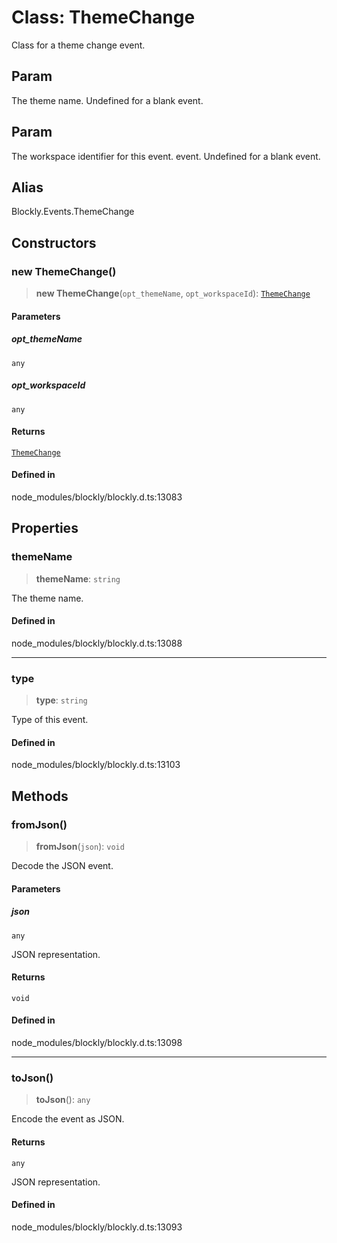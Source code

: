# Class: ThemeChange

Class for a theme change event.

## Param

The theme name. Undefined for a blank event.

## Param

The workspace identifier for this event.
event. Undefined for a blank event.

## Alias

Blockly.Events.ThemeChange

## Constructors

### new ThemeChange()

> **new ThemeChange**(`opt_themeName`, `opt_workspaceId`): [`ThemeChange`](ThemeChange.md)

#### Parameters

##### opt_themeName

`any`

##### opt_workspaceId

`any`

#### Returns

[`ThemeChange`](ThemeChange.md)

#### Defined in

node_modules/blockly/blockly.d.ts:13083

## Properties

### themeName

> **themeName**: `string`

The theme name.

#### Defined in

node_modules/blockly/blockly.d.ts:13088

---

### type

> **type**: `string`

Type of this event.

#### Defined in

node_modules/blockly/blockly.d.ts:13103

## Methods

### fromJson()

> **fromJson**(`json`): `void`

Decode the JSON event.

#### Parameters

##### json

`any`

JSON representation.

#### Returns

`void`

#### Defined in

node_modules/blockly/blockly.d.ts:13098

---

### toJson()

> **toJson**(): `any`

Encode the event as JSON.

#### Returns

`any`

JSON representation.

#### Defined in

node_modules/blockly/blockly.d.ts:13093
